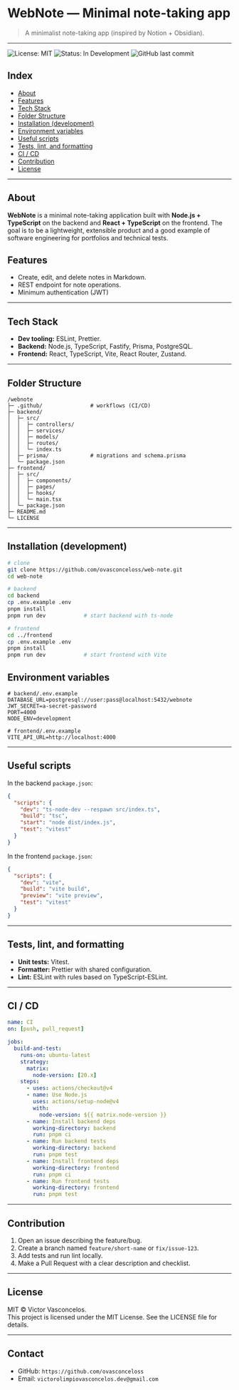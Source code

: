 # WebNote — Minimal note-taking app

> A minimalist note-taking app (inspired by Notion + Obsidian).

---

![License: MIT](https://img.shields.io/badge/license-MIT-blue)
![Status: In Development](https://img.shields.io/badge/Status-In_Development-red)
![GitHub last commit](https://img.shields.io/github/last-commit/ovasconceloss/web-note)

## Index

* [About](#about)
* [Features](#Features)
* [Tech Stack](#tech-stack)
* [Folder Structure](#folder-structure)
* [Installation (development)](#installation-development)
* [Environment variables](#environment-variables)
* [Useful scripts](#useful-scripts)
* [Tests, lint, and formatting](#tests-lint-and-formatting)
* [CI / CD](#ci--cd)
* [Contribution](#contribution)
* [License](#license)

---

## About

**WebNote** is a minimal note-taking application built with **Node.js + TypeScript** on the backend and **React + TypeScript** on the frontend. The goal is to be a lightweight, extensible product and a good example of software engineering for portfolios and technical tests.

## Features

* Create, edit, and delete notes in Markdown.
* REST endpoint for note operations.
* Minimum authentication (JWT)

---

## Tech Stack

* **Dev tooling:** ESLint, Prettier.
* **Backend:** Node.js, TypeScript, Fastify, Prisma, PostgreSQL.
* **Frontend:** React, TypeScript, Vite, React Router, Zustand.

---

## Folder Structure

```
/webnote
├─ .github/               # workflows (CI/CD)
├─ backend/
│  ├─ src/
│  │  ├─ controllers/
│  │  ├─ services/
│  │  ├─ models/
│  │  ├─ routes/
│  │  └─ index.ts
│  ├─ prisma/             # migrations and schema.prisma
│  └─ package.json
├─ frontend/
│  ├─ src/
│  │  ├─ components/
│  │  ├─ pages/
│  │  ├─ hooks/
│  │  └─ main.tsx
│  └─ package.json
├─ README.md
└─ LICENSE
```

---

## Installation (development)

```bash
# clone
git clone https://github.com/ovasconceloss/web-note.git
cd web-note

# backend
cd backend
cp .env.example .env
pnpm install
pnpm run dev            # start backend with ts-node

# frontend
cd ../frontend
cp .env.example .env
pnpm install
pnpm run dev            # start frontend with Vite
```

## Environment variables

```
# backend/.env.example
DATABASE_URL=postgresql://user:pass@localhost:5432/webnote
JWT_SECRET=a-secret-password
PORT=4000
NODE_ENV=development
```

```
# frontend/.env.example
VITE_API_URL=http://localhost:4000
```

---

## Useful scripts

In the backend `package.json`:

```json
{
  "scripts": {
    "dev": "ts-node-dev --respawn src/index.ts",
    "build": "tsc",
    "start": "node dist/index.js",
    "test": "vitest"
  }
}
```

In the frontend `package.json`:

```json
{
  "scripts": {
    "dev": "vite",
    "build": "vite build",
    "preview": "vite preview",
    "test": "vitest"
  }
}
```

---

## Tests, lint, and formatting

* **Unit tests:** Vitest.
* **Formatter:** Prettier with shared configuration.
* **Lint:** ESLint with rules based on TypeScript-ESLint.

---

## CI / CD

```yaml
name: CI
on: [push, pull_request]

jobs:
  build-and-test:
    runs-on: ubuntu-latest
    strategy:
      matrix:
        node-version: [20.x]
    steps:
      - uses: actions/checkout@v4
      - name: Use Node.js
        uses: actions/setup-node@v4
        with:
          node-version: ${{ matrix.node-version }}
      - name: Install backend deps
        working-directory: backend
        run: pnpm ci
      - name: Run backend tests
        working-directory: backend
        run: pnpm test
      - name: Install frontend deps
        working-directory: frontend
        run: pnpm ci
      - name: Run frontend tests
        working-directory: frontend
        run: pnpm test
```

---

## Contribution

1. Open an issue describing the feature/bug.
2. Create a branch named `feature/short-name` or `fix/issue-123`.
3. Add tests and run lint locally.
4. Make a Pull Request with a clear description and checklist.

---

## License

MIT © Victor Vasconcelos.
</br>
This project is licensed under the MIT License. See the LICENSE file for details.

---

## Contact

* GitHub: `https://github.com/ovasconceloss`
* Email: `victorolimpiovasconcelos.dev@gmail.com`